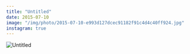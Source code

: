 ```yaml
---
title: "Untitled"
date: 2015-07-10
image: "/img/photo/2015-07-10-e993d127dcec91182f91c4d4c40ff924.jpg"
instagram: true
---
```


![Untitled](/img/photo/2015-07-10-e993d127dcec91182f91c4d4c40ff924.jpg)
